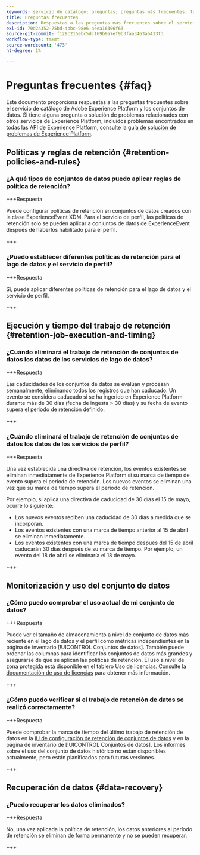 ```yaml
---
keywords: servicio de catálogo; preguntas; preguntas más frecuentes; faq; conjuntos de datos faq
title: Preguntas frecuentes
description: Respuestas a las preguntas más frecuentes sobre el servicio de catálogo de Adobe Experience Platform y los conjuntos de datos.
exl-id: 70d2a352-75bd-4bbc-98e6-aeea16306f63
source-git-commit: f129c215ebc5dc169b9a7ef9b3faa3463ab413f3
workflow-type: tm+mt
source-wordcount: '473'
ht-degree: 1%

---
```


# Preguntas frecuentes {#faq}

Este documento proporciona respuestas a las preguntas frecuentes sobre el servicio de catálogo de Adobe Experience Platform y los conjuntos de datos. Si tiene alguna pregunta o solución de problemas relacionados con otros servicios de Experience Platform, incluidos problemas encontrados en todas las API de Experience Platform, consulte la [guía de solución de problemas de Experience Platform](../landing/troubleshooting.md).

## Políticas y reglas de retención {#retention-policies-and-rules}

### ¿A qué tipos de conjuntos de datos puedo aplicar reglas de política de retención?

+++Respuesta

Puede configurar políticas de retención en conjuntos de datos creados con la clase ExperienceEvent XDM. Para el servicio de perfil, las políticas de retención solo se pueden aplicar a conjuntos de datos de ExperienceEvent después de haberlos habilitado para el perfil.

+++

### ¿Puedo establecer diferentes políticas de retención para el lago de datos y el servicio de perfil?

+++Respuesta

Sí, puede aplicar diferentes políticas de retención para el lago de datos y el servicio de perfil.

+++

## Ejecución y tiempo del trabajo de retención {#retention-job-execution-and-timing}

### ¿Cuándo eliminará el trabajo de retención de conjuntos de datos los datos de los servicios de lago de datos?

+++Respuesta

Las caducidades de los conjuntos de datos se evalúan y procesan semanalmente, eliminando todos los registros que han caducado. Un evento se considera caducado si se ha ingerido en Experience Platform durante más de 30 días (fecha de ingesta > 30 días) y su fecha de evento supera el periodo de retención definido.

+++

### ¿Cuándo eliminará el trabajo de retención de conjuntos de datos los datos de los servicios de perfil?

+++Respuesta

Una vez establecida una directiva de retención, los eventos existentes se eliminan inmediatamente de Experience Platform si su marca de tiempo de evento supera el período de retención. Los nuevos eventos se eliminan una vez que su marca de tiempo supera el período de retención.

Por ejemplo, si aplica una directiva de caducidad de 30 días el 15 de mayo, ocurre lo siguiente:

- Los nuevos eventos reciben una caducidad de 30 días a medida que se incorporan.
- Los eventos existentes con una marca de tiempo anterior al 15 de abril se eliminan inmediatamente.
- Los eventos existentes con una marca de tiempo después del 15 de abril caducarán 30 días después de su marca de tiempo. Por ejemplo, un evento del 18 de abril se eliminaría el 18 de mayo.

+++

## Monitorización y uso del conjunto de datos

### ¿Cómo puedo comprobar el uso actual de mi conjunto de datos?

+++Respuesta

Puede ver el tamaño de almacenamiento a nivel de conjunto de datos más reciente en el lago de datos y el perfil como métricas independientes en la página de inventario [!UICONTROL Conjuntos de datos]. También puede ordenar las columnas para identificar los conjuntos de datos más grandes y asegurarse de que se aplican las políticas de retención. El uso a nivel de zona protegida está disponible en el tablero Uso de licencias. Consulte la [documentación de uso de licencias](../dashboards/guides/license-usage.md) para obtener más información.

+++

### ¿Cómo puedo verificar si el trabajo de retención de datos se realizó correctamente?

+++Respuesta

Puede comprobar la marca de tiempo del último trabajo de retención de datos en la [IU de configuración de retención de conjuntos de datos](./datasets/user-guide.md#data-retention-policy) y en la página de inventario de [!UICONTROL Conjuntos de datos]. Los informes sobre el uso del conjunto de datos histórico no están disponibles actualmente, pero están planificados para futuras versiones.

+++

## Recuperación de datos {#data-recovery}

### ¿Puedo recuperar los datos eliminados?

+++Respuesta

No, una vez aplicada la política de retención, los datos anteriores al período de retención se eliminan de forma permanente y no se pueden recuperar.

+++
